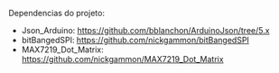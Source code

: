 Dependencias do projeto: 

- Json_Arduino: https://github.com/bblanchon/ArduinoJson/tree/5.x
- bitBangedSPI: https://github.com/nickgammon/bitBangedSPI
- MAX7219_Dot_Matrix: https://github.com/nickgammon/MAX7219_Dot_Matrix